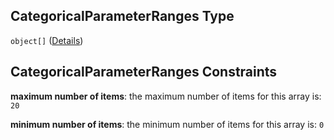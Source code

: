 ## CategoricalParameterRanges Type

`object[]` ([Details](pipeline-definition-definitions-parameterranges-properties-categoricalparameterranges-items.md))

## CategoricalParameterRanges Constraints

**maximum number of items**: the maximum number of items for this array is: `20`

**minimum number of items**: the minimum number of items for this array is: `0`
